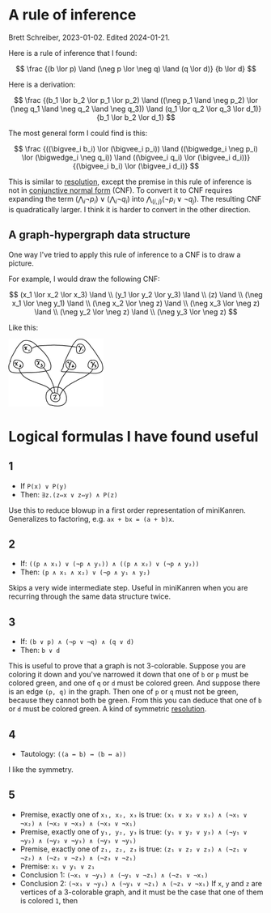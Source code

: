 
# A rule of inference
Brett Schreiber, 2023-01-02. Edited 2024-01-21.

Here is a rule of inference that I found:

$$
\frac
  {(b \lor p) \land (\neg p \lor \neg q) \land (q \lor d)}
  {b \lor d}
$$

Here is a derivation:

$$
\frac
  {(b_1 \lor b_2 \lor p_1 \lor p_2) \land ((\neg p_1 \land \neg p_2) \lor (\neg q_1 \land \neg q_2 \land \neg q_3)) \land (q_1 \lor q_2 \lor q_3 \lor d_1)}
  {b_1 \lor b_2 \lor d_1}
$$

The most general form I could find is this:

$$
\frac
  {((\bigvee_i b_i) \lor (\bigvee_i p_i)) \land ((\bigwedge_i \neg p_i) \lor (\bigwedge_i \neg q_i)) \land ((\bigvee_i q_i) \lor (\bigvee_i d_i))}
  {(\bigvee_i b_i) \lor (\bigvee_i d_i)}
$$

This is similar to [resolution](https://en.wikipedia.org/wiki/Resolution_(logic)), except the premise in this rule of inference is not in [conjunctive normal form](https://en.wikipedia.org/wiki/Conjunctive_normal_form) (CNF). To convert it to CNF requires expanding the term $(\bigwedge_i \neg p_i) \lor (\bigwedge_i \neg q_i)$ into $\bigwedge_{(i, j)} (\neg p_i \lor \neg q_j)$. The resulting CNF is quadratically larger. I think it is harder to convert in the other direction.

## A graph-hypergraph data structure

One way I've tried to apply this rule of inference to a CNF is to draw a picture.

For example, I would draw the following CNF:

$$
(x_1 \lor x_2 \lor x_3) \land \\
(y_1 \lor y_2 \lor y_3) \land \\
(z) \land \\
(\neg x_1 \lor \neg y_1) \land \\
(\neg x_2 \lor \neg z) \land \\
(\neg x_3 \lor \neg z) \land \\
(\neg y_2 \lor \neg z) \land \\
(\neg y_3 \lor \neg z)
$$

Like this:

![Svg](../img/graph-hypergraph.svg)

# Logical formulas  I have found useful

## 1

* If `P(x) ∨ P(y)`
* Then: `∃z.(z⇔x ∨ z⇔y) ∧ P(z)`

Use this to reduce blowup in a first order representation of miniKanren. Generalizes to factoring, e.g. `ax + bx = (a + b)x`.

## 2

* If: `((p ∧ x₁) ∨ (¬p ∧ y₁)) ∧ ((p ∧ x₂) ∨ (¬p ∧ y₂))`
* Then: `(p ∧ x₁ ∧ x₂) ∨ (¬p ∧ y₁ ∧ y₂)`

Skips a very wide intermediate step. Useful in miniKanren when you are recurring through the same data structure twice.

## 3

* If: `(b ∨ p) ∧ (¬p ∨ ¬q) ∧ (q ∨ d)`
* Then: `b ∨ d`

This is useful to prove that a graph is not 3-colorable. Suppose you are coloring it down and you've narrowed it down that one of `b` or `p` must be colored green, and one of `q` or `d` must be colored green. And suppose there is an edge `(p, q)` in the graph. Then one of `p` or `q` must not be green, because they cannot both be green. From this you can deduce that one of `b` or `d` must be colored green. A kind of symmetric [resolution](https://en.wikipedia.org/wiki/Resolution_(logic)).

## 4

* Tautology: `((a ↔ b) ↔ (b ↔ a))`

I like the symmetry.

## 5

* Premise, exactly one of `x₁, x₂, x₃` is true: `(x₁ ∨ x₂ ∨ x₃) ∧ (¬x₁ ∨ ¬x₂) ∧ (¬x₂ ∨ ¬x₃) ∧ (¬x₃ ∨ ¬x₁)`
* Premise, exactly one of `y₁, y₂, y₃` is true: `(y₁ ∨ y₂ ∨ y₃) ∧ (¬y₁ ∨ ¬y₂) ∧ (¬y₂ ∨ ¬y₃) ∧ (¬y₃ ∨ ¬y₁)`
* Premise, exactly one of `z₁, z₂, z₃` is true: `(z₁ ∨ z₂ ∨ z₃) ∧ (¬z₁ ∨ ¬z₂) ∧ (¬z₂ ∨ ¬z₃) ∧ (¬z₃ ∨ ¬z₁)`
* Premise: `x₁ ∨ y₁ ∨ z₁`
* Conclusion 1: `(¬x₁ ∨ ¬y₁) ∧ (¬y₁ ∨ ¬z₁) ∧ (¬z₁ ∨ ¬x₁)`
* Conclusion 2: `(¬x₁ ∨ ¬y₁) ∧ (¬y₁ ∨ ¬z₁) ∧ (¬z₁ ∨ ¬x₁)`
If `x`, `y` and `z` are vertices of a 3-colorable graph, and it must be the case that one of them is colored `1`, then  
